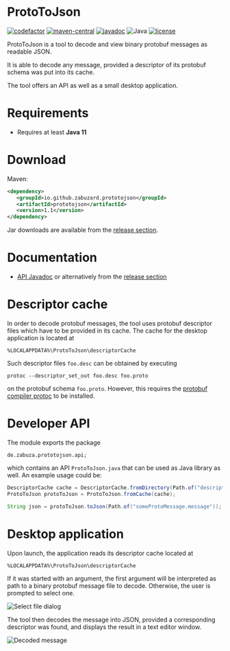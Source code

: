 # ProtoToJson
[![codefactor](https://img.shields.io/codefactor/grade/github/Zabuzard/ProtoToJson)](https://www.codefactor.io/repository/github/zabuzard/prototojson)
[![maven-central](https://img.shields.io/maven-central/v/io.github.zabuzard.prototojson/prototojson)](https://search.maven.org/search?q=g:io.github.zabuzard.prototojson)
[![javadoc](https://javadoc.io/badge2/io.github.zabuzard.prototojson/prototojson/javadoc.svg?style=flat&color=AA82FF)](https://javadoc.io/doc/io.github.zabuzard.prototojson/prototojson)
![Java](https://img.shields.io/badge/Java-11%2B-ff696c)
[![license](https://img.shields.io/github/license/Zabuzard/ProtoToJson)](https://github.com/Zabuzard/ProtoToJson/blob/master/LICENSE)

ProtoToJson is a tool to decode and view binary protobuf messages
as readable JSON.

It is able to decode any message, provided a descriptor of its
protobuf schema was put into its cache.

The tool offers an API as well as a small desktop application.

# Requirements

* Requires at least **Java 11**

# Download

Maven:

```xml
<dependency>
   <groupId>io.github.zabuzard.prototojson</groupId>
   <artifactId>prototojson</artifactId>
   <version>1.1</version>
</dependency>
```

Jar downloads are available from the [release section](https://github.com/Zabuzard/ProtoToJson/releases).

# Documentation

* [API Javadoc](https://javadoc.io/doc/io.github.zabuzard.prototojson/prototojson)
  or alternatively from the [release section](https://github.com/Zabuzard/ProtoToJson/releases)

# Descriptor cache

In order to decode protobuf messages, the tool uses protobuf descriptor files
which have to be provided in its cache. The cache for the desktop application is located at
```
%LOCALAPPDATA%\ProtoToJson\descriptorCache
```

Such descriptor files `foo.desc` can be obtained by executing
```
protoc --descriptor_set_out foo.desc foo.proto
```
on the protobuf schema `foo.proto`. However, this requires
the [protobuf compiler protoc](https://developers.google.com/protocol-buffers)
to be installed.

# Developer API

The module exports the package
```
de.zabuza.prototojson.api;
```
which contains an API `ProtoToJson.java` that can be used as Java library as well.
An example usage could be:
```java
DescriptorCache cache = DescriptorCache.fromDirectory(Path.of("descriptorCache"));
ProtoToJson protoToJson = ProtoToJson.fromCache(cache);

String json = protoToJson.toJson(Path.of("someProtoMessage.message"));
```

# Desktop application

Upon launch, the application reads its descriptor cache located at
```
%LOCALAPPDATA%\ProtoToJson\descriptorCache
```
If it was started with an argument, the first argument will be interpreted as path
to a binary protobuf message file to decode. Otherwise, the user is prompted to select one.

![Select file dialog](https://i.imgur.com/82keZOg.png)

The tool then decodes the message into JSON, provided a corresponding descriptor was found,
and displays the result in a text editor window.

![Decoded message](https://i.imgur.com/EcrpK72.png)

